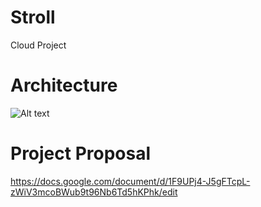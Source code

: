 # Stroll
Cloud Project


Architecture
=========
![Alt text](https://github.com/Vignesh6v/CityTrek/blob/master/Architecture.jpg "Screen-shot")


Project Proposal
=========

https://docs.google.com/document/d/1F9UPj4-J5gFTcpL-zWiV3mcoBWub9t96Nb6Td5hKPhk/edit
